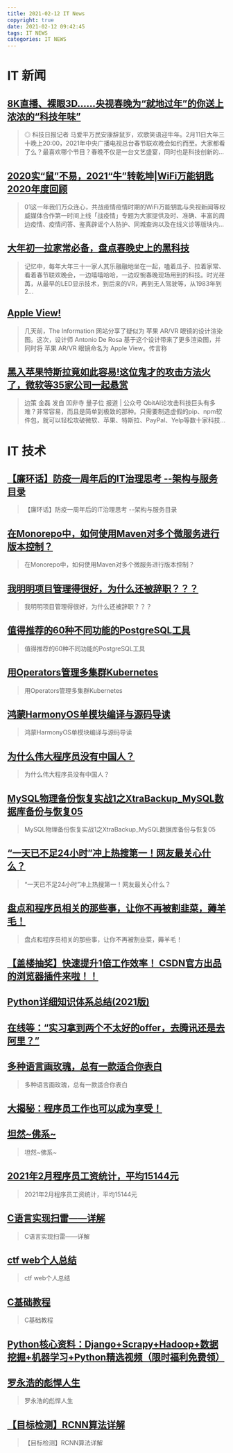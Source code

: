 ```yaml
---
title: 2021-02-12 IT News
copyright: true
date: 2021-02-12 09:42:45
tags: IT NEWS
categories: IT NEWS
---
```

# IT 新闻 
 ## [8K直播、裸眼3D……央视春晚为“就地过年”的你送上浓浓的“科技年味”](http://mp.weixin.qq.com/s?src=11&timestamp=1613093404&ver=2885&signature=1*D*Ag-VlUNaDWIjJx99evsh-BtK4fkUJLuPGsByU5ITVmxB0l-qto8P2a3N*KQ*v2DSUktKdReykIQOguzZQ83Bldc-OttDTkIy3ws*SOWjl0mGv-uGf0amPOWr8X2C&new=1)
 > ◎ 科技日报记者 马爱平万民安康辞鼠岁，欢歌笑语迎牛年。2月11日大年三十晚上20:00，2021年中央广播电视总台春节联欢晚会如约而至。大家都看了么？最喜欢哪个节目？春晚不仅是一台文艺盛宴，同时也是科技创新的...
 ## [2020实“鼠”不易，2021“牛”转乾坤|WiFi万能钥匙2020年度回顾](http://mp.weixin.qq.com/s?src=11&timestamp=1613093404&ver=2885&signature=AG1y3vbydgSgAOR-x5bMwuuZqBRyAL3ryrSkdo9A6DEL4wkoaZODLL-S*rihUHXmKkBNFcTUB0MyTHZ0tYR2w0P03eVZg9Prk4HfUio*UXMwFotYbDfUaduk6HsZO0DN&new=1)
 > 01这一年我们万众连心，共战疫情疫情时期的WiFi万能钥匙与央视新闻等权威媒体合作第一时间上线「战疫情」专题为大家提供及时、准确、丰富的周边疫情、疫情问答、鉴真辟谣个人防护、同城查询以及在线义诊等版块内...
 ## [大年初一拉家常必备，盘点春晚史上的黑科技](http://mp.weixin.qq.com/s?src=11&timestamp=1613093404&ver=2885&signature=IDoyrifjIr7Y-Z9DqJbVHX528EUrebYTI47O9DIfV*AQocGG9oOwJXHrsu8wmSjBALj72PdmpGPml-KrBiz0qMY*iuyJuwAxPSZxC5wb6vGrJQBevYCmur2gXPjyMEhQ&new=1)
 > 记忆中，每年大年三十一家人其乐融融地坐在一起，嗑着瓜子、拉着家常、看着春节联欢晚会，一边嘻嘻哈哈，一边叹惋春晚现场用到的科技。时光荏苒，从最早的LED显示技术，到后来的VR，再到无人驾驶等，从1983年到2...
 ## [Apple View!](http://mp.weixin.qq.com/s?src=11&timestamp=1613093404&ver=2885&signature=6P0ZQ*ei6Pgim4*ITFwhBvAJEM6s84tpZ-s8v7RHWF76mT5SiUMQljoshc8XSnRhMtRRytCvalh0-9CQ*eKUSHVyWjslCQ8pyQWGPWmFCuAQ4gMY6CDI3C6HDzz-lna*&new=1)
 > 几天前，The Information 网站分享了疑似为 苹果 AR/VR 眼镜的设计渲染图。这次，设计师 Antonio De Rosa 基于这个设计带来了更多渲染图，并同时将 苹果 AR/VR 眼镜命名为 Apple View。传言称
 ## [黑入苹果特斯拉竟如此容易!这位鬼才的攻击方法火了，微软等35家公司一起悬赏](http://mp.weixin.qq.com/s?src=11&timestamp=1613093404&ver=2885&signature=CttVyKI3zDXGVMNGTWGBrWHJSobEdyAzeXZfWusiC3tbYwVcdHaC338Onpu0ufufheM8V*eXAgvvG8zL8rAtaPYvhn1E60b1ZRdkAPB46ZGBFLh00o4Ypv2T9mmwbx20&new=1)
 > 边策 金磊 发自 凹非寺 量子位 报道 | 公众号 QbitAI论攻击科技巨头有多难？非常容易，而且是简单到极致的那种。只需要制造虚假的pip、npm软件包，就可以轻松攻破微软、苹果、特斯拉、PayPal、Yelp等数十家科技...
# IT 技术 
 ## [【廉环话】防疫一周年后的IT治理思考 --架构与服务目录](http://developer.51cto.com/art/202102/645134.htm)
 > 【廉环话】防疫一周年后的IT治理思考 --架构与服务目录
 ## [在Monorepo中，如何使用Maven对多个微服务进行版本控制？](http://developer.51cto.com/art/202102/645036.htm)
 > 在Monorepo中，如何使用Maven对多个微服务进行版本控制？
 ## [我明明项目管理得很好，为什么还被辞职？？？](http://developer.51cto.com/art/202102/645131.htm)
 > 我明明项目管理得很好，为什么还被辞职？？？
 ## [值得推荐的60种不同功能的PostgreSQL工具](http://database.51cto.com/art/202102/645039.htm)
 > 值得推荐的60种不同功能的PostgreSQL工具
 ## [用Operators管理多集群Kubernetes](http://developer.51cto.com/art/202102/645038.htm)
 > 用Operators管理多集群Kubernetes
 ## [鸿蒙HarmonyOS单模块编译与源码导读](http://developer.51cto.com/art/202102/645015.htm)
 > 鸿蒙HarmonyOS单模块编译与源码导读
 ## [为什么伟大程序员没有中国人？](http://news.51cto.com/art/202102/645111.htm)
 > 为什么伟大程序员没有中国人？
 ## [MySQL物理备份恢复实战1之XtraBackup_MySQL数据库备份与恢复05](http://fellow.51cto.com/art/202012/634848.htm?qd=51ctojrzd)
 > MySQL物理备份恢复实战1之XtraBackup_MySQL数据库备份与恢复05
 ## [“一天已不足24小时”冲上热搜第一！网友最关心什么？](https://blog.csdn.net/weixin_39787242/article/details/113790136)
 > “一天已不足24小时”冲上热搜第一！网友最关心什么？
 ## [盘点和程序员相关的那些事，让你不再被割韭菜，薅羊毛！](https://blog.csdn.net/weixin_41937552/article/details/113778608)
 > 盘点和程序员相关的那些事，让你不再被割韭菜，薅羊毛！
 ## [【盖楼抽奖】快速提升1倍工作效率！ CSDN官方出品的浏览器插件来啦！！](https://blog.csdn.net/csdnsearch/article/details/109745540)
 > 
 ## [Python详细知识体系总结(2021版)](https://blog.csdn.net/weixin_47654912/article/details/111362057)
 > 
 ## [在线等：“实习拿到两个不太好的offer，去腾讯还是去阿里？”](https://blog.csdn.net/CSDNedu/article/details/109227298)
 > 
 ## [多种语言画玫瑰，总有一款适合你表白](https://blog.csdn.net/qq_43475285/article/details/113777346)
 > 多种语言画玫瑰，总有一款适合你表白
 ## [大揭秘：程序员工作也可以成为享受！](https://blog.csdn.net/csdnsevenn/article/details/112671886)
 > 
 ## [坦然~佛系~](https://blog.csdn.net/ZhangRelay/article/details/113774965)
 > 坦然~佛系~
 ## [2021年2月程序员工资统计，平均15144元](https://blog.csdn.net/juwikuang/article/details/113729712)
 > 2021年2月程序员工资统计，平均15144元
 ## [C语言实现扫雷——详解](https://blog.csdn.net/yc1515707718/article/details/78744978)
 > C语言实现扫雷——详解
 ## [ctf web个人总结](https://blog.csdn.net/qq_31343581/article/details/90617140)
 > ctf web个人总结
 ## [C基础教程](https://blog.csdn.net/weixin_39089928/article/details/87009515)
 > C基础教程
 ## [Python核心资料：Django+Scrapy+Hadoop+数据挖掘+机器学习+Python精选视频（限时福利免费领）](https://blog.csdn.net/CSDNedu/article/details/110436923)
 > 
 ## [罗永浩的彪悍人生](https://blog.csdn.net/bjweimengshu/article/details/110251475)
 > 罗永浩的彪悍人生
 ## [【目标检测】RCNN算法详解](https://blog.csdn.net/shenxiaolu1984/article/details/51066975)
 > 【目标检测】RCNN算法详解

    